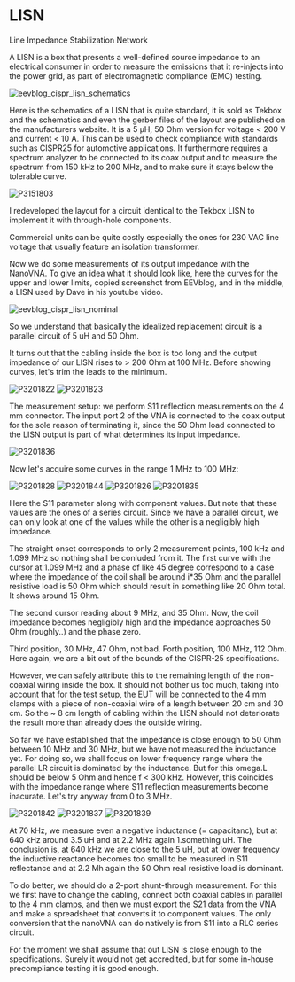 # LISN
Line Impedance Stabilization Network

A LISN is a box that presents a well-defined source impedance to an electrical consumer in order to measure the emissions that it re-injects into the power grid, as part of electromagnetic compliance (EMC) testing.

![eevblog_cispr_lisn_schematics](https://github.com/user-attachments/assets/2d3cc524-24a0-46f3-85c0-db89c3493d5f)


Here is the schematics of a LISN that is quite standard, it is sold as Tekbox and the schematics and even the gerber files of the layout are published on the manufacturers website. It is a 5 µH, 50 Ohm version for voltage < 200 V and current < 10 A. This can be used to check compliance with standards such as CISPR25 for automotive applications. It furthermore requires a spectrum analyzer to be connected to its coax output and to measure the spectrum from 150 kHz to 200 MHz, and to make sure it stays below the tolerable curve.

![P3151803](https://github.com/user-attachments/assets/8381b36a-c79b-439b-8ef4-f32638255485)

I redeveloped the layout for a circuit identical to the Tekbox LISN to implement it with through-hole components. 

Commercial units can be quite costly especially the ones for 230 VAC line voltage that usually feature an isolation transformer.

Now we do some measurements of its output impedance with the NanoVNA. To give an idea what it should look like, here the curves for the upper and lower limits, copied screenshot from EEVblog, and in the middle, a LISN used by Dave in his youtube video. 

![eevblog_cispr_lisn_nominal](https://github.com/user-attachments/assets/fa9db483-89ff-4db8-ba68-fd3dc2675d40)


So we understand that basically the idealized replacement circuit is a parallel circuit of 5 uH and 50 Ohm.

It turns out that the cabling inside the box is too long and the output impedance of our LISN rises to > 200 Ohm at 100 MHz. Before showing curves, let's trim the leads to the minimum.

![P3201822](https://github.com/user-attachments/assets/69fa2651-419a-474a-9d4e-eecc8ede6a72)  ![P3201823](https://github.com/user-attachments/assets/8111f4a1-ea33-4821-b9ad-254df51b7dd6)

The measurement setup: we perform S11 reflection measurements on the 4 mm connector. The input port 2 of the VNA is connected to the coax output for the sole reason of terminating it, since the 50 Ohm load connected to the LISN output is part of what determines its input impedance.

![P3201836](https://github.com/user-attachments/assets/384b5663-d0a5-4ada-a9ab-91bb98bb1f66)

Now let's acquire some curves in the range 1 MHz to 100 MHz:

![P3201828](https://github.com/user-attachments/assets/79e72d77-c586-4cc9-ab81-840ce5ab3410)  ![P3201844](https://github.com/user-attachments/assets/8266cff3-123a-41cd-a94b-ef1c064ddf58)
![P3201826](https://github.com/user-attachments/assets/b53afc89-86ca-4f1d-be5c-de4b3f909943)  ![P3201835](https://github.com/user-attachments/assets/cabad535-b50a-47a4-8927-bba2acd8b6df)

Here the S11 parameter along with component values. But note that these values are the ones of a series circuit. Since we have a parallel circuit, we can only look at one of the values while the other is a negligibly high impedance.

The straight onset corresponds to only 2 measurement points, 100 kHz and 1.099 MHz so nothing shall be conluded from it. The first curve with the cursor at 1.099 MHz and a phase of like 45 degree correspond to a case where the impedance of the coil shall be around i*35 Ohm and the parallel resistive load is 50 Ohm which should result in something like 20 Ohm total. It shows around 15 Ohm.

The second cursor reading about 9 MHz, and 35 Ohm. Now, the coil impedance becomes negligibly high and the impedance approaches 50 Ohm (roughly..) and the phase zero.

Third position, 30 MHz, 47 Ohm, not bad. Forth position, 100 MHz, 112 Ohm. Here again, we are a bit out of the bounds of the CISPR-25 specifications. 

However, we can safely attribute this to the remaining length of the non-coaxial wiring inside the box. It should not bother us too much, taking into account that for the test setup, the EUT will be connected to the 4 mm clamps with a piece of non-coaxial wire of a length between 20 cm and 30 cm. So the ~ 8 cm length of cabling within the LISN should not deteriorate the result more than already does the outside wiring.

So far we have established that the impedance is close enough to 50 Ohm between 10 MHz and 30 MHz, but we have not measured the inductance yet. For doing so, we shall focus on lower frequency range where the parallel LR circuit is dominated by the inductance. But for this omega.L should be below 5 Ohm and hence f < 300 kHz. However, this coincides with the impedance range where S11 reflection measurements become inacurate. Let's try anyway from 0 to 3 MHz.


![P3201842](https://github.com/user-attachments/assets/6fc4d233-3d56-460a-bc73-1ae1cd67fbf1)  ![P3201837](https://github.com/user-attachments/assets/7046e02e-1e45-47d9-bc4d-0f9b6758e125)
![P3201839](https://github.com/user-attachments/assets/39417820-4aa4-4bbf-b5da-eebccb645d23)

At 70 kHz, we measure even a negative inductance (= capacitanc), but at 640 kHz around 3.5 uH and at 2.2 MHz again 1.something uH. The conclusion is, at 640 kHz we are close to the 5 uH, but at lower frequency the inductive reactance becomes too small to be measured in S11 reflectance and at 2.2 Mh again the 50 Ohm real resistive load is dominant.

To do better, we should do a 2-port shunt-through measurement. For this we first have to change the cabling, connect both coaxial cables in parallel to the 4 mm clamps, and then we must export the S21 data from the VNA and make a spreadsheet that converts it to component values. The only conversion that the nanoVNA can do natively is from S11 into a RLC series circuit.

For the moment we shall assume that out LISN is close enough to the specifications. Surely it would not get accredited, but for some in-house precompliance testing it is good enough.
